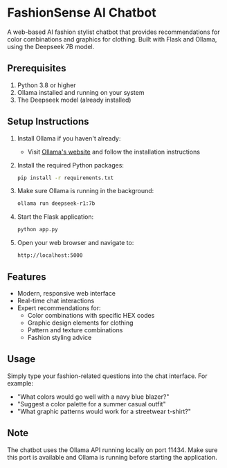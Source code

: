 # FashionSense AI Chatbot

A web-based AI fashion stylist chatbot that provides recommendations for color combinations and graphics for clothing. Built with Flask and Ollama, using the Deepseek 7B model.

## Prerequisites

1. Python 3.8 or higher
2. Ollama installed and running on your system
3. The Deepseek model (already installed)

## Setup Instructions

1. Install Ollama if you haven't already:
   - Visit [Ollama's website](https://ollama.ai/) and follow the installation instructions

2. Install the required Python packages:
   ```bash
   pip install -r requirements.txt
   ```

3. Make sure Ollama is running in the background:
   ```bash
   ollama run deepseek-r1:7b
   ```

4. Start the Flask application:
   ```bash
   python app.py
   ```

5. Open your web browser and navigate to:
   ```
   http://localhost:5000
   ```

## Features

- Modern, responsive web interface
- Real-time chat interactions
- Expert recommendations for:
  - Color combinations with specific HEX codes
  - Graphic design elements for clothing
  - Pattern and texture combinations
  - Fashion styling advice

## Usage

Simply type your fashion-related questions into the chat interface. For example:
- "What colors would go well with a navy blue blazer?"
- "Suggest a color palette for a summer casual outfit"
- "What graphic patterns would work for a streetwear t-shirt?"

## Note

The chatbot uses the Ollama API running locally on port 11434. Make sure this port is available and Ollama is running before starting the application.
